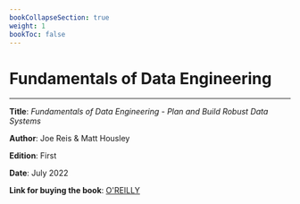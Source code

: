 ```yaml
---
bookCollapseSection: true
weight: 1
bookToc: false
---
```


# Fundamentals of Data Engineering
---

**Title**: *Fundamentals of Data Engineering - Plan and Build Robust Data Systems*

**Author**: Joe Reis & Matt Housley

**Edition**: First

**Date**: July 2022

**Link for buying the book**: [O'REILLY](https://www.oreilly.com/library/view/fundamentals-of-data/9781098108298/)